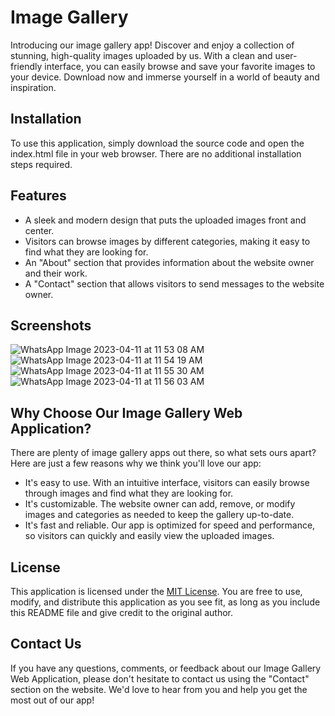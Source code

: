 # Image Gallery
Introducing our image gallery app! Discover and enjoy a collection of stunning, high-quality images uploaded by us. With a clean and user-friendly interface, you can easily browse and save your favorite images to your device. Download now and immerse yourself in a world of beauty and inspiration.
## Installation
To use this application, simply download the source code and open the index.html file in your web browser. There are no additional installation steps required.
## Features
* A sleek and modern design that puts the uploaded images front and center.
* Visitors can browse images by different categories, making it easy to find what they are looking for.
* An "About" section that provides information about the website owner and their work.
* A "Contact" section that allows visitors to send messages to the website owner.
## Screenshots

![WhatsApp Image 2023-04-11 at 11 53 08 AM](https://user-images.githubusercontent.com/103419567/231074538-6ddbebf7-b02d-4e1c-b41a-74275d924c11.jpeg)
![WhatsApp Image 2023-04-11 at 11 54 19 AM](https://user-images.githubusercontent.com/103419567/231074934-c1fe4340-13c6-4b4b-a084-0e082a668b7d.jpeg)
![WhatsApp Image 2023-04-11 at 11 55 30 AM](https://user-images.githubusercontent.com/103419567/231074982-2ee1dbbe-14ca-4aaf-8895-3feef4a8bce6.jpeg)
![WhatsApp Image 2023-04-11 at 11 56 03 AM](https://user-images.githubusercontent.com/103419567/231074992-51f567f8-dabf-4d90-afc0-1e06c24e1393.jpeg)

## Why Choose Our Image Gallery Web Application?
There are plenty of image gallery apps out there, so what sets ours apart? Here are just a few reasons why we think you'll love our app:

* It's easy to use. With an intuitive interface, visitors can easily browse through images and find what they are looking for.
* It's customizable. The website owner can add, remove, or modify images and categories as needed to keep the gallery up-to-date.
* It's fast and reliable. Our app is optimized for speed and performance, so visitors can quickly and easily view the uploaded images.
## License
This application is licensed under the [MIT License](https://opensource.org/licenses/MIT). You are free to use, modify, and distribute this application as you see fit, as long as you include this README file and give credit to the original author.
## Contact Us
If you have any questions, comments, or feedback about our Image Gallery Web Application, please don't hesitate to contact us using the "Contact" section on the website. We'd love to hear from you and help you get the most out of our app!
